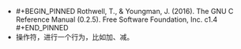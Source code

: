 - #+BEGIN_PINNED
  Rothwell, T., & Youngman, J. (2016). The GNU C Reference Manual (0.2.5). Free Software Foundation, Inc. c1.4
  #+END_PINNED
- 操作符，进行一个行为，比如加、减。